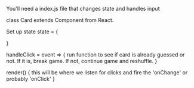 
You'll need a index.js file that changes state and handles input 


class Card extends Component from React.  

Set up state 
state = {

}

handleClick = event => { 
    run function to see if card is already guessed or not.  If it is, break game.  If not, continue game and reshuffle. 
}


render() {
    this will be where we listen for clicks and fire the 'onChange' or probably 'onClick' 
}